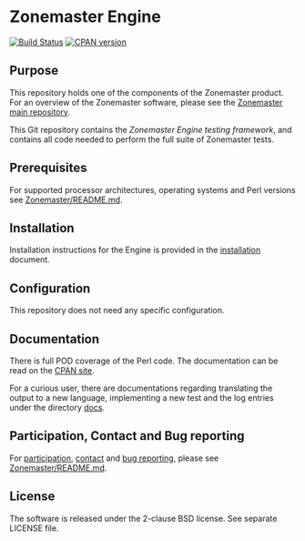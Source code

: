 # Zonemaster Engine
[![Build Status](https://travis-ci.org/dotse/zonemaster-engine.svg?branch=master)](https://travis-ci.org/dotse/zonemaster-engine)
[![CPAN version](https://badge.fury.io/pl/Zonemaster-Engine.svg)](https://badge.fury.io/pl/Zonemaster-Engine)

## Purpose

This repository holds one of the components of the Zonemaster product. For an
overview of the Zonemaster software, please see the
[Zonemaster main repository](https://github.com/dotse/zonemaster).

This Git repository contains the *Zonemaster Engine testing framework*,
and contains all code needed to perform the full suite of Zonemaster
tests.

## Prerequisites

For supported processor architectures, operating systems and Perl versions see 
[Zonemaster/README.md](https://github.com/dotse/zonemaster/blob/master/README.md).

## Installation

Installation instructions for the Engine is provided in the
[installation](docs/Installation.md) document.

## Configuration 

This repository does not need any specific configuration.

## Documentation

There is full POD coverage of the Perl code. The documentation can be
read on the [CPAN site](https://metacpan.org/pod/Zonemaster::Engine).

For a curious user, there are documentations regarding translating the output to
a new language, implementing a new test and the log entries under the directory
[docs](docs/). 

## Participation, Contact and Bug reporting

For [participation], [contact] and [bug reporting], please see 
[Zonemaster/README.md](https://github.com/dotse/zonemaster/blob/master/README.md).


## License

The software is released under the 2-clause BSD license. See separate LICENSE file.

[participation]: https://github.com/dotse/zonemaster/blob/master/README.md#participation
[contact]: https://github.com/dotse/zonemaster/blob/master/README.md#contact
[bug reporting]: https://github.com/dotse/zonemaster/blob/master/README.md#bug-reporting



